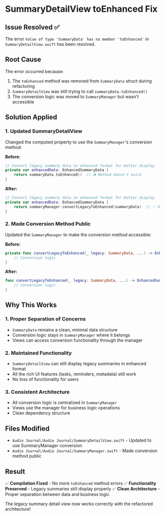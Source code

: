 # SummaryDetailView toEnhanced Fix

## Issue Resolved ✅
The error `Value of type 'SummaryData' has no member 'toEnhanced'` in `SummaryDetailView.swift` has been resolved.

## Root Cause
The error occurred because:
1. The `toEnhanced` method was removed from `SummaryData` struct during refactoring
2. `SummaryDetailView` was still trying to call `summaryData.toEnhanced()`
3. The conversion logic was moved to `SummaryManager` but wasn't accessible

## Solution Applied

### 1. Updated SummaryDetailView
Changed the computed property to use the `SummaryManager`'s conversion method:

**Before:**
```swift
// Convert legacy summary data to enhanced format for better display
private var enhancedData: EnhancedSummaryData {
    return summaryData.toEnhanced()  // ❌ Method doesn't exist
}
```

**After:**
```swift
// Convert legacy summary data to enhanced format for better display
private var enhancedData: EnhancedSummaryData {
    return summaryManager.convertLegacyToEnhanced(summaryData)  // ✅ Uses SummaryManager method
}
```

### 2. Made Conversion Method Public
Updated the `SummaryManager` to make the conversion method accessible:

**Before:**
```swift
private func convertLegacyToEnhanced(_ legacy: SummaryData, ...) -> EnhancedSummaryData {
    // Conversion logic
}
```

**After:**
```swift
func convertLegacyToEnhanced(_ legacy: SummaryData, ...) -> EnhancedSummaryData {
    // Conversion logic
}
```

## Why This Works

### 1. Proper Separation of Concerns
- `SummaryData` remains a clean, minimal data structure
- Conversion logic stays in `SummaryManager` where it belongs
- Views can access conversion functionality through the manager

### 2. Maintained Functionality
- `SummaryDetailView` can still display legacy summaries in enhanced format
- All the rich UI features (tasks, reminders, metadata) still work
- No loss of functionality for users

### 3. Consistent Architecture
- All conversion logic is centralized in `SummaryManager`
- Views use the manager for business logic operations
- Clean dependency structure

## Files Modified
- `Audio Journal/Audio Journal/SummaryDetailView.swift` - Updated to use SummaryManager conversion
- `Audio Journal/Audio Journal/SummaryManager.swift` - Made conversion method public

## Result
✅ **Compilation Fixed** - No more `toEnhanced` method errors
✅ **Functionality Preserved** - Legacy summaries still display properly
✅ **Clean Architecture** - Proper separation between data and business logic

The legacy summary detail view now works correctly with the refactored architecture!